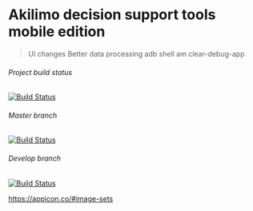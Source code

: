 # Akilimo decision support tools mobile edition
> UI changes
> Better data processing
> adb shell am clear-debug-app

###### Project build status
[![Build Status](http://akilimo.org:8080/buildStatus/icon?job=akilimo%2Fmaster)](http://akilimo.org:8080/job/akilimo-mobile/job/master/)

###### Master branch
[![Build Status](http://akilimo.org:8080/buildStatus/icon?job=akilimo%2Fmaster)](http://akilimo.org:8080/job/akilimo-mobile/job/master/)

###### Develop branch
[![Build Status](http://akilimo.org:8080/buildStatus/icon?job=akilimo%2Fdevelop)](http://akilimo.org:8080/job/akilimo-mobile/job/develop/)



https://appicon.co/#image-sets
